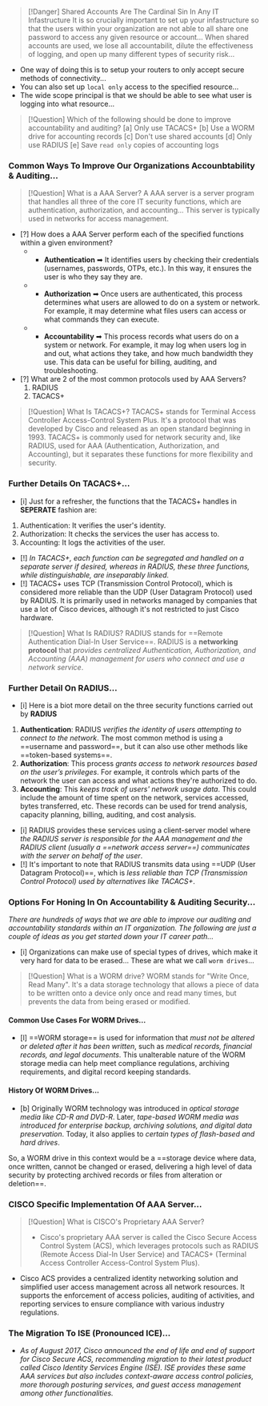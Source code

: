 >[!Danger] Shared Accounts Are The Cardinal Sin In Any IT Infastructure
>It is so crucially important to set up your infastructure so that the users within your organization are not able to all share one password to access any given resource or account... When shared accounts are used, we lose all accountabilit, dilute the effectiveness of logging, and open up many different types of security risk... 

- One way of doing this is to setup your routers to only accept secure methods of connectivity...
- You can also set up `local only` access to the specified resource... 
- The wide scope principal is that we should be able to see what user is logging into what resource...

>[!Question] Which of the following should be done to improve accountability and auditing?
>	[a] Only use TACACS+
>	[b] Use a WORM drive for accounting records
>	[c] Don't use shared accounts
>	[d] Only use RADIUS
>	[e] Save `read only` copies of accounting logs

### Common Ways To Improve Our Organizations Accounbtability & Auditing...
>[!Question] What is a AAA Server?
>A AAA server is a server program that handles all three of the core IT security functions, which are authentication, authorization, and accounting... This server is typically used in networks for access management.

- [?] How does a AAA Server perform each of the specified functions within a given environment?
	- - **Authentication** ➡ It identifies users by checking their credentials (usernames, passwords, OTPs, etc.). In this way, it ensures the user is who they say they are.
	- - **Authorization** ➡ Once users are authenticated, this process determines what users are allowed to do on a system or network. For example, it may determine what files users can access or what commands they can execute.
	- - **Accountability** ➡ This process records what users do on a system or network. For example, it may log when users log in and out, what actions they take, and how much bandwidth they use. This data can be useful for billing, auditing, and troubleshooting.
- [?] What are 2 of the most common protocols used by AAA Servers?
	1) RADIUS
	2) TACACS+

>[!Question] What Is TACACS+?
>TACACS+ stands for Terminal Access Controller Access-Control System Plus. It's a protocol that was developed by Cisco and released as an open standard beginning in 1993. TACACS+ is commonly used for network security and, like RADIUS, used for AAA (Authentication, Authorization, and Accounting), but it separates these functions for more flexibility and security.

### Further Details On TACACS+...
- [i] Just for a refresher, the functions that the TACACS+ handles in **SEPERATE** fashion are: 
1. Authentication: It verifies the user's identity.
2. Authorization: It checks the services the user has access to.
3. Accounting: It logs the activities of the user.

- [!] *In TACACS+, each function can be segregated and handled on a separate server if desired, whereas in RADIUS, these three functions, while distinguishable, are inseparably linked.*
- [!] TACACS+ uses TCP (Transmission Control Protocol), which is considered more reliable than the UDP (User Datagram Protocol) used by RADIUS. It is primarily used in networks managed by companies that use a lot of Cisco devices, although it's not restricted to just Cisco hardware.

>[!Question] What Is RADIUS?
>RADIUS stands for ==Remote Authentication Dial-In User Service==. RADIUS is a **networking protocol** that *provides centralized Authentication, Authorization, and Accounting (AAA) management for users who connect and use a network service*.

### Further Detail On RADIUS...
- [i] Here is a biot more detail on the three security functions carried out by **RADIUS**
1. **Authentication**: RADIUS *verifies the identity of users attempting to connect to the network*. The most common method is using a ==username and password==, but it can also use other methods like ==token-based systems==.
2. **Authorization**: This process *grants access to network resources based on the user’s privileges*. For example, it controls which parts of the network the user can access and what actions they're authorized to do.
3. **Accounting**: This *keeps track of users' network usage data*. This could include the amount of time spent on the network, services accessed, bytes transferred, etc. These records can be used for trend analysis, capacity planning, billing, auditing, and cost analysis.

- [i] RADIUS provides these services using a client-server model where *the RADIUS server is responsible for the AAA management and the RADIUS client (usually a ==network access server==) communicates with the server on behalf of the user*.
- [!] It's important to note that RADIUS transmits data using ==UDP (User Datagram Protocol)==, which is *less reliable than TCP (Transmission Control Protocol) used by alternatives like TACACS+*.

### Options For Honing In On Accountability & Auditing Security...
*There are hundreds of ways that we are able to improve our auditing and accountability standards within an IT organization. The following are just a couple of ideas as you get started down your IT career path...*

- [i] Organizations can make use of special types of drives, which make it very hard for data to be erased... These are what we call `worm drives`...

>[!Question] What is a WORM drive?
>WORM stands for "Write Once, Read Many". It's a data storage technology that allows a piece of data to be written onto a device only once and read many times, but prevents the data from being erased or modified.

#### Common Use Cases For WORM Drives...
- [l] ==WORM storage== is used for information that *must not be altered or deleted after it has been written*, such as *medical records, financial records, and legal documents*. This unalterable nature of the WORM storage media can help meet compliance regulations, archiving requirements, and digital record keeping standards.
#### History Of WORM Drives...
- [b] Originally WORM technology was introduced in *optical storage media like CD-R and DVD-R*. Later, *tape-based WORM media was introduced for enterprise backup, archiving solutions, and digital data preservation*. Today, it also applies to *certain types of flash-based and hard drives*.

So, a WORM drive in this context would be a ==storage device where data, once written, cannot be changed or erased, delivering a high level of data security by protecting archived records or files from alteration or deletion==.

### CISCO Specific Implementation Of AAA Server...
>[!Question] What is CISCO's Proprietary AAA Server?
>- Cisco's proprietary AAA server is called the Cisco Secure Access Control System (ACS), which leverages protocols such as RADIUS (Remote Access Dial-In User Service) and TACACS+ (Terminal Access Controller Access-Control System Plus).

- Cisco ACS provides a centralized identity networking solution and simplified user access management across all network resources. It supports the enforcement of access policies, auditing of activities, and reporting services to ensure compliance with various industry regulations.
### The Migration To ISE (Pronounced ICE)...
- *As of August 2017, Cisco announced the end of life and end of support for Cisco Secure ACS, recommending migration to their latest product called Cisco Identity Services Engine (ISE). ISE provides these same AAA services but also includes context-aware access control policies, more thorough posturing services, and guest access management among other functionalities.*


